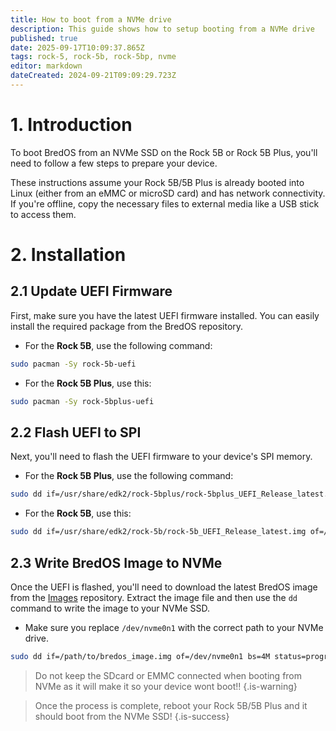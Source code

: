 ```yaml
---
title: How to boot from a NVMe drive
description: This guide shows how to setup booting from a NVMe drive
published: true
date: 2025-09-17T10:09:37.865Z
tags: rock-5, rock-5b, rock-5bp, nvme
editor: markdown
dateCreated: 2024-09-21T09:09:29.723Z
---
```


# 1. Introduction

To boot BredOS from an NVMe SSD on the Rock 5B or Rock 5B Plus, you'll need to follow a few steps to prepare your device.

These instructions assume your Rock 5B/5B Plus is already booted into Linux (either from an eMMC or microSD card) and has network connectivity. If you're offline, copy the necessary files to external media like a USB stick to access them.

# 2. Installation
## 2.1 Update UEFI Firmware

First, make sure you have the latest UEFI firmware installed. You can easily install the required package from the BredOS repository.

- For the **Rock 5B**, use the following command:

```bash
sudo pacman -Sy rock-5b-uefi
```

- For the **Rock 5B Plus**, use this:

```bash
sudo pacman -Sy rock-5bplus-uefi
```

## 2.2 Flash UEFI to SPI

Next, you'll need to flash the UEFI firmware to your device's SPI memory.

- For the **Rock 5B Plus**, use the following command:

```bash
sudo dd if=/usr/share/edk2/rock-5bplus/rock-5bplus_UEFI_Release_latest.img of=/dev/mtdblock0 bs=512 skip=64 seek=64 conv=notrunc
```

- For the **Rock 5B**, use this:

```bash
sudo dd if=/usr/share/edk2/rock-5b/rock-5b_UEFI_Release_latest.img of=/dev/mtdblock0 bs=512 skip=64 seek=64 conv=notrunc
```

## 2.3 Write BredOS Image to NVMe

Once the UEFI is flashed, you'll need to download the latest BredOS image from the [Images](https://github.com/BredOS/images/releases) repository. Extract the image file and then use the `dd` command to write the image to your NVMe SSD.

- Make sure you replace `/dev/nvme0n1` with the correct path to your NVMe drive.

```bash
sudo dd if=/path/to/bredos_image.img of=/dev/nvme0n1 bs=4M status=progress
```

> Do not keep the SDcard or EMMC connected when booting from NVMe as it will make it so your device wont boot!!
{.is-warning}


> Once the process is complete, reboot your Rock 5B/5B Plus and it should boot from the NVMe SSD! 
{.is-success}
